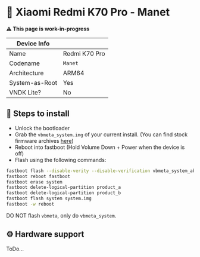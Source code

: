 # 📱 Xiaomi Redmi K70 Pro - Manet

**⚠️ This page is work-in-progress**

| Device Info    |               |
|----------------|---------------|
| Name           | Redmi K70 Pro |
| Codename       | `Manet`       |
| Architecture   | ARM64         |
| System-as-Root | Yes           |
| VNDK Lite?     | No            |

<!-- 
Important device info most people should know.

**System-as-root | VNDK Lite | ARM64**

Hardware status summary or important caveats:

- X doesn't work, but everything else does...
- Y might not boot if...
- Z breaks Y, so...

If someone maintains presets for your device, you can tell people how to apply those. https://github.com/TrebleDroid/treble_presets
-->

## 📃 Steps to install

* Unlock the bootloader
* Grab the `vbmeta_system.img` of your current install. (You can find stock firmware archives [here](https://mifirm.net/model/manet.ttt))
* Reboot into fastboot (Hold Volume Down + Power when the device is off)
* Flash using the following commands:

```sh
fastboot flash --disable-verity --disable-verification vbmeta_system_ab vbmeta_system.img
fastboot reboot fastboot
fastboot erase system
fastboot delete-logical-partition product_a
fastboot delete-logical-partition product_b
fastboot flash system system.img
fastboot -w reboot
```

DO NOT flash `vbmeta`, only do `vbmeta_system`.

<!-- 
Most modern devices follow the generic procedure using fastboot.

fastboot flash system system-arm64-aonly-gapps-su.img
fastboot -w
fastboot reboot

Include useful info! For example: what to do if the system image is too large.
-->

## ⚙️ Hardware support

ToDo...

<!--

| Component                 | Status |      Comment                                              |
|---------------------------|--------|-----------------------------------------------------------|
| Camera                    | ❔     |      Untested...                                          |
| Speaker / Mic             | ❔     |      Untested...                                          |
| SIM / Mobile Data / Voice | ❔     |      Untested...                                          |
| Bluetooth                 | ❔     |      Untested...                                          |

-->

<!--

## ℹ️ Additional Notes

- Note 1
- Note 2
- Note 3

-->

<!-- Additional information that some people might find useful or non-critical issues.

- X feature doesn't work...
- Y might be disabled if...
- Install Z if you want...
--> 